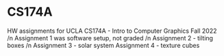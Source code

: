 # CS174A

HW assignments for UCLA CS174A - Intro to Computer Graphics Fall 2022
/n Assignment 1 was software setup, not graded
/n Assignment 2 - tilting boxes
/n Assignment 3 - solar system
Assignment 4 - texture cubes
